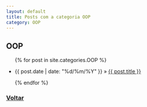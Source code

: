 ```yaml
---
layout: default
title: Posts com a categoria OOP
category: OOP
---
```

<h2 class="category">OOP</h2>
<ul class="posts">
	{% for post in site.categories.OOP %}
	<li>
		<p>
			<span>{{ post.date | date: "%d/%m/%Y" }}</span> &raquo; 
			<a href="{{ post.url }}">{{ post.title }}</a>
		</p>
	</li>
	{% endfor %}
</ul>
<h3><a href="/">Voltar</a></h3>